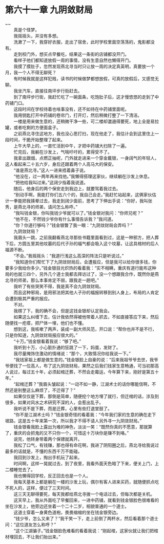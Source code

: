 # 第六十一章 九阴敛财局

~~
            <br>　　真是个怪梦。<br>　　我摇摇头，并没有多想。<br>　　洗漱了一下，我穿好衣服，走出了宿舍，此时学校里面空荡荡的，鬼影都没有。<br>　　走到校门外，想买点早餐吃，结果这一条街的店铺都没开门。<br>　　看样子他们都知道放假一周的事情，没有生意自然也懒得开门。<br>　　我摸了摸肚子，忽然发现燕北寻当时只让放一周的决定真英明，真要放一个月，我一个人不得无聊死？<br>　　有时候我就是这样犯贱，读书的时候做梦都想放假，可真的放假后，又感觉无聊。<br>　　我坐汽车，直接往南坪步行街赶去。<br>　　到了南坪步行街，我赶忙吃了一碗面条，吃饱肚子后，这才慢悠悠的走到了中药铺门口。<br>　　这段时间在学校待着也啥事没有，还不如待在中药铺里面呢。<br>　　我用钥匙打开中药铺的卷帘门，打开灯，然后稍微打整了一下清洁。<br>　　一楼是用来做生意的，还稍微干净一些，可二楼却邋遢得要死，地上全是易拉罐，或者吃剩的方便面盒子。<br>　　之前燕北寻住这地方，我也没心思打扫，现在他走了，我估计会到这里住上一段时间，干脆开始整理了起来。<br>　　上午大早上的，一直忙活到中午，才把中药铺大扫除了一遍。<br>　　忙完后，我躺在沙发上，气喘吁吁的，累得受不了。<br>　　我拿出跟烟，点燃正抽呢，门外就走进来一个穿金戴银，一身阔气的年轻人，这人看起来二十五六岁，身后还跟着两个人高马大的保安。<br>　　“谁是燕北寻。”这人一进来捂着鼻子说。<br>　　“他没在，过一两年再来找他。”我懒得搭理这家伙，继续躺在沙发上休息。<br>　　“把他给我叫过来。”这阔少指着我说道。<br>　　随后，他身后的两个保安走到我边上，就要驾着我过去。<br>　　“别动手啊，我能打你们五六个的，我自己会走。”我赶忙站起来，这俩家伙估计一拳能把我揍晕过去，我走到阔少面前，思考了下伸出手说：“你好，我叫张秀，是燕北寻的师弟，请问怎么称呼。”<br>　　“我叫钱金银，你叫我钱少爷就可以了。”钱金银对我问：“你师兄呢？”<br>　　“他不在，不然钱少爷你有什么事情告诉我？”我问道。<br>　　“你？你道行够吗？”钱金银瞥了我一眼：“九阴敛财局会弄吗？”<br>　　九阴敛财局？<br>　　我眉头一跳，之前我翻看燕北寻那些书籍里面看到过，这是一种邪方，把人葬下后，方圆五里其他坟墓的后代子孙的福气都会吸入这个坟墓，让这具棺材的后人福源不断。<br>　　“不会。”我摇摇头：“我道行浅这么高深的阵法只是听说过。”<br>　　“我知道你们帮忙下了九阴敛财局后，会遭报应，但是我可以给你很多钱，你要多少我给你多少。”钱金银目光炽热的看着我：“实不相瞒，重庆有道行能布这种局的也就三四个，另外几个道士我都去拜访过了，没一个想跟我合作，既然你是燕北寻的师弟，那么本事肯定不弱，跟我走一趟吧。”<br>　　我听了有些哭笑不得，我是真不会九阴敛财局。<br>　　而且这种邪局，是用邪法把其他人子孙的福报转移到别人身上，布局的人肯定会遭到极其严重的报应。<br>　　不对。<br>　　我楞了下，我的确不会，但是这钱金银却认定我会。<br>　　如果这么纠缠下去，估计我依然得被他带着人抓去，不如直接答应下来，然后随便找一疙瘩，把尸体一埋，他们也不懂。<br>　　想到这，我咳嗽了两声，装成一副大师风范，开口说：“帮你也并不是不行，只是你知道，九阴敛财局报应很大的。”<br>　　“十万。”钱金银看着我说：“够了吧。”<br>　　我听到十万，小心脏扑通的狂跳了一下，妈蛋，发财了。<br>　　我尽量掩饰住激动的情绪说：“那个，大致情况你给我说一下。”<br>　　“我钱家祖上都是做生意的。”钱金银脸上自豪的说：“后来我祖爷爷去世，我爷爷便找了一位高人，布了这九阴敛财局，果然之后我们钱家生意畅通，可当初那高人说过，每过五十年，必须起棺迁葬，不然会走霉运，今年算下来，刚好是第五十年。”<br>　　“起棺迁葬？”我眉头皱起说：“一动不如一静，江湖术士的话你哪能信啊，不然还是别整这么麻烦了，不迁得了？”<br>　　如果仅仅是下葬，那倒是简单，随便挖个地方埋了就行，但迁棺的话，涉及到很多，如果对风水之术研究不深的人，会惹出乱子。<br>　　我听说不是下葬，而是迁葬，心里有些打退堂鼓了。<br>　　“你不是江湖术士吗？”钱金银奇怪的看着我：“今年我们家的生意的确在走下坡路，这是五十年来第一次，所以我才不得不请人另外寻一九阴敛财局。”<br>　　钱金银看我脸上露出为难的神色，淡淡一笑：“既然你真的不愿意，那就算了，重庆的会抓鬼的又不只你一个，可惜这十万块你是赚不到咯。”<br>　　说完，他转身带着两个保镖就离开。<br>　　我松了口气，有钱赚，那也得有命花啊，我进了阴阳圈之后，燕北寻给我说过最多的话就是，不懂的东西千万不能碰。<br>　　我回到沙发上，掏出手机玩了起来。<br>　　时间啊，这样一晃就过去，到了夜里，我看外面天色暗了下来，便关上门，上二楼睡觉去了。<br>　　我也懒得回学校，反正回去也是一个人。<br>　　我每天基本上都是躺在一楼的沙发上玩，偶尔有客人进来买药，就随便抓点吃不死人的，这样，便过了三天时间。<br>　　这三天无聊得要死，每天我都给燕北寻拨一个电话过去，但每次都是关机。<br>　　这天早上，我从外面吃了早餐回来，一进中药铺，就看到钱金银脸色很难看的坐在沙发上，他旁边还坐着一个二十二岁，相貌普通的一个道士。<br>　　这道士穿着一身黄色道袍，畏畏缩缩的坐在钱金银旁边。<br>　　“钱少爷，怎么又来了？”我干笑一下，走上前倒了两杯水，然后看着那个道士问：“这位道友怎么称呼？”<br>　　“这个江湖骗子。”钱金银脸色难看的看着我说：“刚起棺，这家伙就让我们把棺材埋回去，不让我们抬出来。”<br>
	